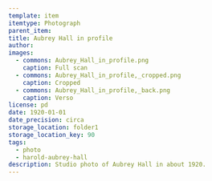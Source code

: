 ```yaml
---
template: item
itemtype: Photograph
parent_item: 
title: Aubrey Hall in profile
author: 
images:
  - commons: Aubrey_Hall_in_profile.png
    caption: Full scan
  - commons: Aubrey_Hall_in_profile,_cropped.png
    caption: Cropped
  - commons: Aubrey_Hall_in_profile,_back.png
    caption: Verso
license: pd
date: 1920-01-01
date_precision: circa
storage_location: folder1
storage_location_key: 90
tags:
  - photo
  - harold-aubrey-hall
description: Studio photo of Aubrey Hall in about 1920.
---
```

